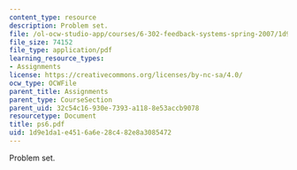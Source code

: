 ```yaml
---
content_type: resource
description: Problem set.
file: /ol-ocw-studio-app/courses/6-302-feedback-systems-spring-2007/1d9e1da1e4516a6e28c482e8a3085472_ps6.pdf
file_size: 74152
file_type: application/pdf
learning_resource_types:
- Assignments
license: https://creativecommons.org/licenses/by-nc-sa/4.0/
ocw_type: OCWFile
parent_title: Assignments
parent_type: CourseSection
parent_uid: 32c54c16-930e-7393-a118-8e53accb9078
resourcetype: Document
title: ps6.pdf
uid: 1d9e1da1-e451-6a6e-28c4-82e8a3085472
---
```

Problem set.